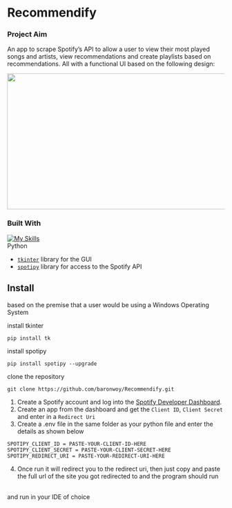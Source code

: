 # Recommendify

### Project Aim
 An app to scrape Spotify’s API to allow a user to view their most played songs and artists, view recommendations and create playlists based on recommendations. All with a functional UI based on the following design: <br>
 
<img src="https://github.com/baronwoy/Recommendify/assets/157763277/c0606576-02a2-449e-a663-4461b4111407" width="750" height="314.06">

### Built With

[![My Skills](https://skillicons.dev/icons?i=py)](https://skillicons.dev) <br />
Python

* [`tkinter`](https://tkdocs.com/tutorial/index.html) library for the GUI
* [`spotipy`](https://spotipy.readthedocs.io/en/2.22.1/) library for access to the Spotify API

## Install
based on the premise that a user would be using a Windows Operating System <br/>

install tkinter
```
pip install tk
```
install spotipy
```
pip install spotipy --upgrade
```
clone the repository
```
git clone https://github.com/baronwoy/Recommendify.git
```
1. Create a Spotify account and log into the [Spotify Developer Dashboard](https://developer.spotify.com). 
2. Create an app from the dashboard and get the `Client ID`, `Client Secret` and enter in a `Redirect Uri`
3. Create a .env file in the same folder as your python file and enter the details as shown below

```properties
SPOTIPY_CLIENT_ID = PASTE-YOUR-CLIENT-ID-HERE
SPOTIPY_CLIENT_SECRET = PASTE-YOUR-CLIENT-SECRET-HERE
SPOTIPY_REDIRECT_URI = PASTE-YOUR-REDIRECT-URI-HERE
```
4. Once run it will redirect you to the redirect uri, then just copy and paste the full url of the site you got redirected to and the program should run
<br>
and run in your IDE of choice
